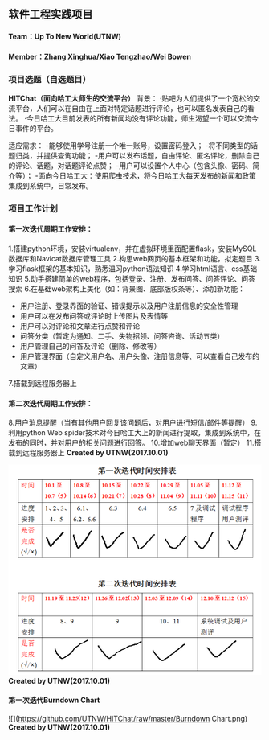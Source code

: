 ## 软件工程实践项目
#### Team：Up To New World(UTNW)
#### Member：Zhang Xinghua/Xiao Tengzhao/Wei Bowen
### 项目选题（自选题目）
**HITChat（面向哈工大师生的交流平台）**
背景：
·贴吧为人们提供了一个宽松的交流平台，人们可以在自由在上面对特定话题进行评论，也可以匿名发表自己的看法。
·今日哈工大目前发表的所有新闻均没有评论功能，师生渴望一个可以交流今日事件的平台。

适应需求：
-能够使用学号注册一个唯一账号，设置密码登入；
-将不同类型的话题归类，并提供查询功能；
-用户可以发布话题，自由评论、匿名评论，删除自己的评论、话题，对话题评论点赞；
-用户可以设置个人中心（包含头像、密码、简介等）；
-面向今日哈工大：使用爬虫技术，将今日哈工大每天发布的新闻和政策集成到系统中，日常发布。

### 项目工作计划
#### **第一次迭代周期工作安排：**
1.搭建python环境，安装virtualenv，并在虚拟环境里面配置flask，安装MySQL数据库和Navicat数据库管理工具
2.构思web网页的基本框架和功能，拟定题目
3.学习flask框架的基本知识，熟悉温习python语法知识
4.学习html语言、css基础知识
5.动手搭建简单的web程序，包括登录、注册、发布问答、问答评论、问答搜索
6.在基础web架构上美化（如：背景图、底部版权条等）、添加新功能：
* 用户注册、登录界面的验证、错误提示以及用户注册信息的安全性管理
* 用户可以在发布问答或评论时上传图片及表情等
* 用户可以对评论和文章进行点赞和评论
* 问答分类（暂定为通知、二手、失物招领、问答咨询、活动五类）
* 用户管理自己的问答及评论（删除、修改等）
* 用户管理界面（自定义用户名、用户头像、注册信息等、可以查看自己发布的文章）

7.搭载到远程服务器上

#### **第二次迭代周期工作安排：**
8.用户消息提醒（当有其他用户回复该问题后，对用户进行短信/邮件等提醒）
9.利用python Web spider技术对今日哈工大上的新闻进行提取，集成到系统中，在发布的同时，并对用户的相关问题进行回答。
10.增加web聊天界面（暂定）
11.搭载到远程服务器上
**Created by UTNW(2017.10.01)**

![](https://github.com/UTNW/HITChat/raw/master/time1.png)
**Created by UTNW(2017.10.01)**

#### 第一次迭代Burndown Chart
![](https://github.com/UTNW/HITChat/raw/master/Burndown Chart.png)
**Created by UTNW(2017.10.01)**
